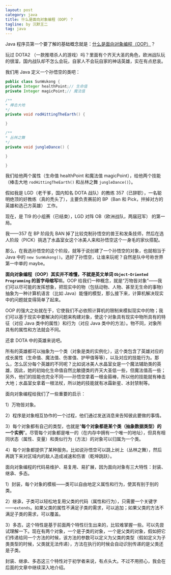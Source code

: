 ```yaml
---
layout: post
category: java
title: 什么是面向对象编程（OOP）？
tagline: by 沉默王二
tag: java
---
```


Java 程序员第一个要了解的基础概念就是：[什么是面向对象编程（OOP）](http://www.itwanger.com/java/2019/11/01/oop.html)？

<!--more-->





玩过 DOTA2 （一款推塔杀人的游戏）吗？里面有个齐天大圣的角色，欧洲战队玩的很溜，国内战队却不怎么会玩，自家人不会玩自家的神话英雄，实在有点悲哀。

我们用 Java 定义一个孙悟空的类吧：

```java
public class SunWukong {
private Integer healthPoint;// 生命值
private Integer magicPoint;// 魔法值

/**
* 棒击大地
*/
private void rodHittingTheEarth() {

}

/**
* 丛林之舞
*/
private void jungleDance() {

}

}
```

我们给他两个属性（生命值 healthPoint 和魔法值 magicPoint），给他两个技能（棒击大地 `rodHittingTheEarth()` 和丛林之舞 `jungleDance()`）。

假如我是 LGD（老干爹，国内知名 DOTA 战队）的教练 357（已辞职），一名聪明绝顶的好教练（真的秃头了），主要负责赛前的 BP（Ban 和 Pick，拌掉对方的英雄和选己方英雄） 工作。

现在，是 TI9 的小组赛（已结束），LGD 对阵 OB（欧洲战队，两届冠军） 的第一局。

我——357 在 BP 阶段先 BAN 掉了比较克制孙悟空的兽王和发条技师，然后在选人阶段（PICK）挑选了水晶室女这个冰美人来和孙悟空这个一身毛的家伙搭配。

那么，在我选孙悟空的这个阶段，就等于说创建了一个孙悟空的对象，也就相当于 Java 中的 `new SunWukong()`。选好了孙悟空，让谁来玩呢？自然是队中号称世界第一中单的 maybe。

**面向对象编程（OOP）其实并不难懂，不就是英文单词 `Object-Oriented  Programming` 的首字母缩写**嘛。OOP 给我们一种概念，就是“万物皆对象”——我们可以尽可能的发挥想象，把现实中的物（包括动物、人物、甚至无生命的事物）抽象为一种计算机语言（比如 Java）能懂的模型，那么接下来，计算机解决现实中的问题就变得简单了起来。

OOP 的强大之处就在于，它使我们不必依照计算机的限制来模拟现实中的物；我们可以基于现实中要解决的问题来构建对象，使这个对象具有现实中物所具有的特征（对应 Java 类中的属性）和行为（对应 Java 类中的方法）。物不同，对象所具有的属性和方法就会不同。

还拿 DOTA 中的英雄来说吧。

所有的英雄都可以抽象为一个类（对象是类的实例化），这个类包含了英雄对应的成长属性（生命值、魔法值、伤害值、护甲值等等），以及对应的技能行为。那么，怎么区分每个英雄的不同呢？比如说冰美人水晶室女是一个魔法辅助类的英雄，因此，她的初始化生命值自然比敏捷类的齐天大圣低一些，但魔法值高一些；另外，他们的技能也完全不同——孙悟空拿着一根金箍棒，所以他的技能就有棒击大地；水晶室女拿着一根法杖，所以她的技能就有冰霜新星、冰封禁制等。

面向对象编程给我们了一些重要的启示：

1）万物皆对象。

2）程序是对象相互协作的一个过程，他们通过发送消息来告知彼此要做的事情。

3）每个对象都有自己的类型，也就是“**每个对象都是某个类（抽象数据类型）的一个实例**”。尽管每个对象都是唯一的（在内存中拥有一个唯一的地址），但具有相同状态（属性、变量）和类似行为（方法）的对象可以归属为一个类。

4）每个对象都提供了某种服务。比如说孙悟空可以跳上树上（丛林之舞），然后再跳下来对区域内的敌人造成减速和伤害（乾坤跳跃）。

面向对象编程的代码易维护、易复用、易扩展，因为面向对象有三大特性：封装、继承、多态。

1）封装，每个对象的模板——类可以自由地定义属性和行为，使其有别于别的类。

2）继承，子类可以轻松地复用父类的代码（属性和行为），只需要一个关键字——`extends`。如果父类的属性不满足子类的需求，可以追加；如果父类的方法不满足子类的需求，可以覆盖。

3）多态，这个特性是基于前面两个特性衍生出来的，比较难掌握一些。可以先尝试理解一下。现在有两个对象，一个是子类的对象，一个是父类的对象，假如把它们传递给同一个方法的时候，该方法的参数可以定义为父类的类型（假如定义为子类类型的时候，父类就无法传递），方法在执行的时候会自动识别传递的是父类还是子类。

封装、继承、多态这三个特性对于初学者来说，有点头大。不过不用担心，我会在后面的文章中继续深入地介绍。
